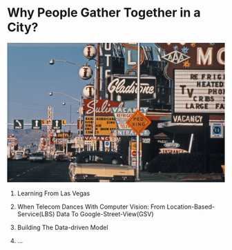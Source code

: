# Why People Gather Together in a City?

![image](https://github.com/rymaspic/DLFLV/blob/master/Images/learning_from_lasvegas.jpg)

1. Learning From Las Vegas

2. When Telecom Dances With Computer Vision: From Location-Based-Service(LBS) Data To Google-Street-View(GSV)

3. Building The Data-driven Model

4. ...
